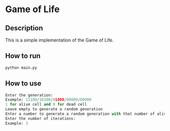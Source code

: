 # Game of Life

## Description

This is a simple implementation of the Game of Life.

## How to run

```python
python main.py
```

## How to use

```python
Enter the generation: 
Example: 11100/10100/01000/00000/00000
1 for alive cell and 0 for dead cell
Leave empty to generate a random generation
Enter a number to generate a random generation with that number of alive cells
Enter the number of iterations: 
Example: 3
```


